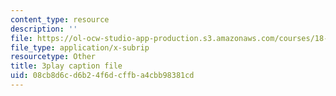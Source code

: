 ```yaml
---
content_type: resource
description: ''
file: https://ol-ocw-studio-app-production.s3.amazonaws.com/courses/18-03-differential-equations-spring-2010/08cb8d6cd6b24f6dcffba4cbb98381cd_eyNm7XGJr4s.srt
file_type: application/x-subrip
resourcetype: Other
title: 3play caption file
uid: 08cb8d6c-d6b2-4f6d-cffb-a4cbb98381cd
---
```

